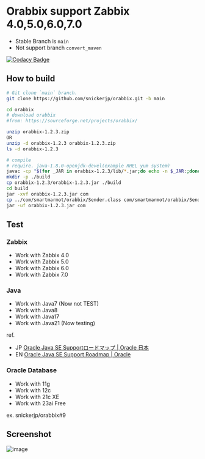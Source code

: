 # Orabbix support Zabbix 4.0,5.0,6.0,7.0

- Stable Branch is `main`
- Not support branch `convert_maven`

[![Codacy Badge](https://api.codacy.com/project/badge/Grade/56a9164c812c4ea1a0fca04469616c7c)](https://app.codacy.com/app/snickerjp/orabbix?utm_source=github.com&utm_medium=referral&utm_content=snickerjp/orabbix&utm_campaign=Badge_Grade_Settings)

## How to build

```sh
# Git clone `main` branch.
git clone https://github.com/snickerjp/orabbix.git -b main

cd orabbix
# download orabbix
#from: https://sourceforge.net/projects/orabbix/

unzip orabbix-1.2.3.zip
OR
unzip -d orabbix-1.2.3 orabbix-1.2.3.zip
ls -d orabbix-1.2.3

# compile
# require. java-1.8.0-openjdk-devel(example RHEL yum system)
javac -cp "$(for _JAR in orabbix-1.2.3/lib/*.jar;do echo -n $_JAR:;done)orabbix-1.2.3/orabbix-1.2.3.jar" com/smartmarmot/orabbix/Sender.java
mkdir -p ./build
cp orabbix-1.2.3/orabbix-1.2.3.jar ./build
cd build
jar -xvf orabbix-1.2.3.jar com
cp ../com/smartmarmot/orabbix/Sender.class com/smartmarmot/orabbix/Sender.class
jar -uf orabbix-1.2.3.jar com
```

## Test

### Zabbix

- Work with Zabbix 4.0
- Work with Zabbix 5.0
- Work with Zabbix 6.0
- Work with Zabbix 7.0

### Java

- Work with Java7 (Now not TEST)
- Work with Java8
- Work with Java17
- Work with Java21 (Now testing)

ref.

- JP [Oracle Java SE Supportロードマップ \| Oracle 日本](https://www.oracle.com/jp/java/technologies/java-se-support-roadmap.html)
- EN [Oracle Java SE Support Roadmap \| Oracle](https://www.oracle.com/java/technologies/java-se-support-roadmap.html)

### Oracle Database

- Work with 11g
- Work with 12c
- Work with 21c XE
- Work with 23ai Free

ex.
snickerjp/orabbix#9

## Screenshot

![image](https://github.com/snickerjp/orabbix/assets/1247622/4494419e-2a2d-41cd-a7cf-b8565b689cf9)
